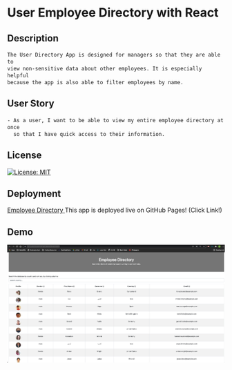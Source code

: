 # User Employee Directory with React

## Description
    The User Directory App is designed for managers so that they are able to 
    view non-sensitive data about other employees. It is especially helpful 
    because the app is also able to filter employees by name.


## User Story
    - As a user, I want to be able to view my entire employee directory at once 
      so that I have quick access to their information.

## License
[![License: MIT](https://img.shields.io/badge/License-MIT-yellow.svg)](https://opensource.org/licenses/MIT)

## Deployment
[Employee Directory ](https://angelfloreschicago.github.io/UserDirectory/)
This app is deployed live on GitHub Pages! (Click Link!)

## Demo
<img src="./src/images/screenshotdemo.png">